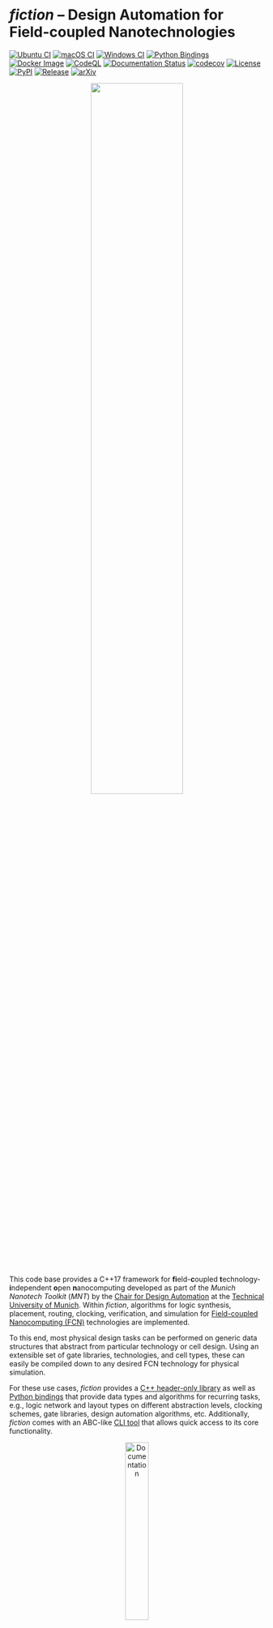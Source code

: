 # _fiction_ &ndash; Design Automation for Field-coupled Nanotechnologies

[![Ubuntu CI](https://img.shields.io/github/actions/workflow/status/cda-tum/fiction/ubuntu.yml?label=Ubuntu&logo=ubuntu&style=flat-square)](https://github.com/cda-tum/fiction/actions/workflows/ubuntu.yml)
[![macOS CI](https://img.shields.io/github/actions/workflow/status/cda-tum/fiction/macos.yml?label=macOS&logo=apple&style=flat-square)](https://github.com/cda-tum/fiction/actions/workflows/macos.yml)
[![Windows CI](https://img.shields.io/github/actions/workflow/status/cda-tum/fiction/windows.yml?label=Windows&logo=data:image/svg+xml;base64,PD94bWwgdmVyc2lvbj0iMS4wIiBlbmNvZGluZz0iVVRGLTgiPz4KPHN2ZyB2ZXJzaW9uPSIxLjEiIHZpZXdCb3g9IjAgMCAyMyAyMyIgeG1sbnM9Imh0dHA6Ly93d3cudzMub3JnLzIwMDAvc3ZnIj4KIDxwYXRoIGQ9Ik0xIDFoMTB2MTBIMXoiIGZpbGw9IiNmMzUzMjUiLz4KIDxwYXRoIGQ9Ik0xMiAxaDEwdjEwSDEyeiIgZmlsbD0iIzgxYmMwNiIvPgogPHBhdGggZD0iTTEgMTJoMTB2MTBIMXoiIGZpbGw9IiMwNWE2ZjAiLz4KIDxwYXRoIGQ9Ik0xMiAxMmgxMHYxMEgxMnoiIGZpbGw9IiNmZmJhMDgiLz4KPC9zdmc+Cg==&style=flat-square)](https://github.com/cda-tum/fiction/actions/workflows/windows.yml)
[![Python Bindings](https://img.shields.io/github/actions/workflow/status/cda-tum/fiction/python-bindings.yml?label=Bindings&logo=python&style=flat-square)](https://github.com/cda-tum/fiction/actions/workflows/python-bindings.yml)
[![Docker Image](https://img.shields.io/github/actions/workflow/status/cda-tum/fiction/docker-image.yml?label=Docker&logo=docker&style=flat-square)](https://github.com/cda-tum/fiction/actions/workflows/docker-image.yml)
[![CodeQL](https://img.shields.io/github/actions/workflow/status/cda-tum/fiction/codeql-analysis.yml?label=CodeQL&logo=github&style=flat-square)](https://github.com/cda-tum/fiction/actions/workflows/codeql-analysis.yml)
[![Documentation Status](https://img.shields.io/readthedocs/fiction?label=Docs&logo=readthedocs&style=flat-square)](https://fiction.readthedocs.io/)
[![codecov](https://img.shields.io/codecov/c/github/cda-tum/fiction?label=Coverage&logo=codecov&style=flat-square)](https://codecov.io/gh/cda-tum/fiction)
[![License](https://img.shields.io/github/license/cda-tum/fiction?label=License&style=flat-square)](https://github.com/cda-tum/fiction/blob/main/LICENSE.txt)
[![PyPI](https://img.shields.io/static/v1?label=PyPI&message=mnt.pyfiction&logo=pypi&color=informational&style=flat-square)](https://pypi.org/project/mnt.pyfiction/)
[![Release](https://img.shields.io/github/v/release/cda-tum/fiction?label=fiction&style=flat-square)](https://github.com/cda-tum/fiction/releases)
[![arXiv](https://img.shields.io/static/v1?label=arXiv&message=1905.02477&color=informational&style=flat-square)](https://arxiv.org/abs/1905.02477)

<p align="center">
  <picture>
    <source media="(prefers-color-scheme: dark)" srcset="https://raw.githubusercontent.com/cda-tum/fiction/main/docs/_static/mnt_light.svg" width="60%">
    <img src="https://raw.githubusercontent.com/cda-tum/fiction/main/docs/_static/mnt_dark.svg" width="60%">
  </picture>
</p>

This code base provides a C++17 framework for **fi**eld-**c**oupled **t**echnology-**i**ndependent **o**pen
**n**anocomputing developed as part of the _Munich Nanotech Toolkit_ (_MNT_) by the
[Chair for Design Automation](https://www.cda.cit.tum.de/) at the [Technical University of Munich](https://www.tum.de/).
Within _fiction_, algorithms for logic synthesis, placement, routing, clocking, verification, and simulation for
[Field-coupled Nanocomputing (FCN)](https://www.springer.com/de/book/9783662437216) technologies are implemented.

To this end, most physical design tasks can be performed on generic data structures that abstract from particular
technology or cell design. Using an extensible set of gate libraries, technologies, and cell types, these can easily
be compiled down to any desired FCN technology for physical simulation.

For these use cases, _fiction_ provides
a [C++ header-only library](https://fiction.readthedocs.io/en/latest/getting_started.html#using-fiction-as-a-header-only-library)
as well as [Python bindings](https://fiction.readthedocs.io/en/latest/getting_started.html#python-bindings)
that provide data types and algorithms for recurring tasks, e.g., logic network and layout types on different
abstraction levels, clocking schemes, gate libraries, design automation algorithms, etc. Additionally, _fiction_ comes
with an ABC-like
[CLI tool](https://fiction.readthedocs.io/en/latest/getting_started.html#using-fiction-as-a-stand-alone-cli-tool)
that allows quick access to its core functionality.

<p align="center">
  <a href="https://fiction.readthedocs.io/en/latest/">
  <img width=30% src="https://img.shields.io/badge/documentation-blue?style=for-the-badge&logo=read%20the%20docs" alt="Documentation" />
  </a>
</p>

If you have any questions, feel free to contact us via [nanotech.cda@xcit.tum.de](mailto:nanotech.cda@xcit.tum.de) or by
creating an [issue on GitHub](https://github.com/cda-tum/fiction/issues).

## Quick Start (C++)

> Clone the repository and its submodules:

```bash
git clone --recursive https://github.com/cda-tum/fiction.git
```

### The CLI

> Inside the newly cloned `fiction` folder, trigger the build process:

```bash
cmake . -B build
cd build
cmake --build . -j4
```

> Run the CLI tool:

```bash
cli/fiction
```

> Here is an example of running _fiction_ to perform a full physical design flow on a QCA circuit layout that can
> afterward be simulated in QCADesigner:

![CLI example](https://raw.githubusercontent.com/cda-tum/fiction/main/docs/_static/fiction_cli_example.gif)

### The Header-only Library

> Add `fiction` as a sub-directory to your CMake project and link against `libfiction` (assuming your project is
> called `fanfiction`):

```CMake
add_subdirectory(fiction/)
target_link_libraries(fanfiction libfiction)
```

> Include the headers you need:

```C++
#include <fiction/layouts/cell_level_layout.hpp>
#include <fiction/layouts/clocking_scheme.hpp>
#include <fiction/technology/qca_one_library.hpp>
#include <fiction/io/write_qca_layout.hpp>
#include <fiction/...>
```

## Quick Start (Python)

> Install the Python bindings from [PyPI](https://pypi.org/project/mnt.pyfiction/):

```bash
pip install mnt.pyfiction
```

> Import the bindings:

```python
from mnt import pyfiction
```

For a full getting started guide, please refer to
the [documentation](https://fiction.readthedocs.io/en/latest/getting_started.html).

## Supported Technologies

Physical design in _fiction_ can be performed technology-independent. Only if resulted layouts are to be physically,
simulated, a specific technology implementation is required. To this end, _fiction_ supports various potential FCN
implementations together with gate libraries to compile gate-level layout abstractions down to the cell level.
Additionally, output formats for external physical simulator engines are also supported.

### Quantum-dot Cellular Automata (QCA)

<img src="https://raw.githubusercontent.com/cda-tum/fiction/main/docs/_static/qca_cells.png" alt="QCA cells" align="right" height="70"/>

Gate libraries:

- [QCA ONE](https://ieeexplore.ieee.org/document/7538997/)

File formats:

- `*.qca` for [QCADesigner](https://waluslab.ece.ubc.ca/qcadesigner/)
- `*.qll` for [MagCAD](https://topolinano.polito.it/) and [SCERPA](https://ieeexplore.ieee.org/document/8935211)
- `*.fqca` for [QCA-STACK](https://github.com/wlambooy/QCA-STACK)
- `*.svg` for visual representation

Many thanks to Frank Sill Torres for his support with the QCADesigner format, to Willem Lambooy for his support with the
QCA-STACK format, and to Sophia Kuhn for implementing the SVG writer!

### in-plane Nanomagnet Logic (iNML)

<img src="https://raw.githubusercontent.com/cda-tum/fiction/main/docs/_static/nml_cells.png" alt="iNML cells" align="right" height="70"/>

Gate libraries:

- [ToPoliNano](https://topolinano.polito.it/supported-technologies/)

File formats:

- `*.qcc` for [ToPoliNano](https://topolinano.polito.it/)
- `*.qll` for [ToPoliNano & MagCAD](https://topolinano.polito.it/)

Many thanks to Umberto Garlando, Fabrizio Riente, and Giuliana Beretta for their support!

### Silicon Dangling Bonds (SiDBs)

<img src="https://raw.githubusercontent.com/cda-tum/fiction/main/docs/_static/sidb_cells.png" alt="SiDB cells" align="right" height="70"/>

Gate libraries:

- [Bestagon](https://dl.acm.org/doi/10.1145/3489517.3530525)

File formats:

- `*.sqd` for [SiQAD](https://github.com/siqad/siqad)

Many thanks to Samuel Sze Hang Ng for his support!

## Implemented Design Automation Algorithms

The _fiction_ framework provides implementations of state-of-the-art design automation algorithms for FCN technologies.
These algorithms can be used in evaluation scripts to perform logic synthesis, physical design, layout verification, and
physical simulation.

### Logic Synthesis

For logic synthesis, _fiction_ utilizes [ABC](https://github.com/berkeley-abc/abc) and the [mockturtle library](https://github.com/lsils/mockturtle) that
offer a multitude of logic network types and optimization algorithms. Logic synthesis can be performed in external tools
and resulting Verilog/AIGER/BLIF/... files can be parsed by _fiction_. Alternatively, since _mockturtle_ is included in
_fiction_, synthesis can be applied in the same evaluation script.

### Physical Design

For automatic FCN layout obtainment, _fiction_ provides algorithms that
receive [mockturtle logic networks](https://mockturtle.readthedocs.io/en/latest/implementations.html) as input
specification and output placed, routed, and clocked generic FCN circuits.

<img src="https://raw.githubusercontent.com/cda-tum/fiction/main/docs/_static/compare1.png" alt="QCA Layout" align="right" width="280"/>

Among these algorithms are

- SMT-based [exact placement and routing](https://ieeexplore.ieee.org/document/8342060)
- OGD-based [scalable placement and routing](https://dl.acm.org/citation.cfm?id=3287705)
- SAT-based [one-pass synthesis](https://ieeexplore.ieee.org/document/9371573)
- SAT-based [multi-path routing](https://dl.acm.org/doi/10.1145/3565478.3572539)
- Graph-oriented [layout design](https://www.cda.cit.tum.de/files/eda/2024_ieee_nano_a_star_is_born.pdf)

plus several path-finding algorithms that work on generic layouts:

- shortest path via the [A\* algorithm](https://ieeexplore.ieee.org/document/4082128)
- _k_ shortest paths via [Yen's algorithm](https://www.ams.org/journals/qam/1970-27-04/S0033-569X-1970-0253822-7/)

On top, there is a [hexagonalization algorithm](https://ieeexplore.ieee.org/document/10231278) to transform Cartesian
layouts suitable for QCA into hexagonal layouts suitable for SiDBs,
and multiple algorithms to optimize gate-level layouts post-placement:

- [post-layout optimzation](https://dl.acm.org/doi/10.1145/3611315.3633247)
- [wiring reduction](https://www.cda.cit.tum.de/files/eda/2024_dac_wiring_reduction_for_field-coupled_nanotechnologies.pdf)

### Verification

Layout correctness can be [validated](https://fiction.readthedocs.io/en/latest/algorithms/algorithms.html#verification)
using

- [Design Rule Violation (DRV)](https://fiction.readthedocs.io/en/latest/algorithms/verification.html#design-rule-violations-drvs)
  checking
- SAT-based [formal verification](https://ieeexplore.ieee.org/document/9218641) (equivalence checking)

### Physical Simulation

<img src="https://raw.githubusercontent.com/cda-tum/fiction/main/docs/_static/sidb_simulation.png" alt="SiDB simulation result" align="right" width="270"/>

When a layout is compiled to the cell level via the application of a technology-dependent gate library, it can be
simulated using a physical model. Currently, the following simulation algorithms are implemented in _fiction_:

- Silicon Dangling Bonds (SiDBs)
  - Electrostatic Ground State Simulation
    - [_QuickExact_](https://arxiv.org/abs/2308.04487)
    - [_QuickSim_](https://ieeexplore.ieee.org/document/10231266)
    - [Exhaustive _(ExGS)_](https://open.library.ubc.ca/soa/cIRcle/collections/ubctheses/24/items/1.0392909)
  - [Critical Temperature Simulation](https://ieeexplore.ieee.org/document/10231259)
  - [Operational Domain Computation](https://www.cda.cit.tum.de/files/eda/2023_nanoarch_reducing_the_complexity_of_operational_domain_computation_in_silicon_dangling_bond_logic.pdf)

## Clocking Schemes

Regular clocking schemes have been proposed in the FCN literature, which can be used as a floor plans for physical
design. However, sometimes it can make sense to have more freedom and assign clock numbers on the fly. That is
why _fiction_ supports both
[regular and irregular clocking schemes](https://fiction.readthedocs.io/en/latest/layouts/clocking_scheme.html)
with variable amounts of clock numbers as QCA for instance uses four clock phases but iNML needs only three.

Built-in schemes are

|                                  [Columnar](https://ieeexplore.ieee.org/document/573740)                                  |                               [Row](https://ieeexplore.ieee.org/document/573740)                                |                                 [2DDWave](https://ieeexplore.ieee.org/document/1717097)                                 |
| :-----------------------------------------------------------------------------------------------------------------------: | :-------------------------------------------------------------------------------------------------------------: | :---------------------------------------------------------------------------------------------------------------------: |
| <img src="https://raw.githubusercontent.com/cda-tum/fiction/main/docs/_static/columnar.png" alt="Columnar" height="200"/> | <img src="https://raw.githubusercontent.com/cda-tum/fiction/main/docs/_static/row.png" alt="Row" height="200"/> | <img src="https://raw.githubusercontent.com/cda-tum/fiction/main/docs/_static/2ddwave.png" alt="2DDWave" height="200"/> |

|                               [USE](https://ieeexplore.ieee.org/document/7219390)                               |                    [RES](https://www.tandfonline.com/doi/abs/10.1080/21681724.2019.1570551)                     |                   [ESR](https://link.springer.com/content/pdf/10.1007/s10470-020-01760-4.pdf)                   |
| :-------------------------------------------------------------------------------------------------------------: | :-------------------------------------------------------------------------------------------------------------: | :-------------------------------------------------------------------------------------------------------------: |
| <img src="https://raw.githubusercontent.com/cda-tum/fiction/main/docs/_static/use.png" alt="USE" height="200"/> | <img src="https://raw.githubusercontent.com/cda-tum/fiction/main/docs/_static/res.png" alt="RES" height="200"/> | <img src="https://raw.githubusercontent.com/cda-tum/fiction/main/docs/_static/esr.png" alt="ESR" height="200"/> |

|                [CFE](https://ietresearch.onlinelibrary.wiley.com/doi/10.1049/iet-cds.2019.0096)                 |     [Ripple](https://scholarworks.rit.edu/cgi/viewcontent.cgi?referer=&httpsredir=1&article=8266&context=theses)      |                    [SRS](https://www.tandfonline.com/doi/abs/10.1080/21681724.2025.2453910)                     |
| :-------------------------------------------------------------------------------------------------------------: | :-------------------------------------------------------------------------------------------------------------------: | :-------------------------------------------------------------------------------------------------------------: |
| <img src="https://raw.githubusercontent.com/cda-tum/fiction/main/docs/_static/cfe.png" alt="CFE" height="200"/> | <img src="https://raw.githubusercontent.com/cda-tum/fiction/main/docs/_static/ripple.png" alt="Ripple" height="200"/> | <img src="https://raw.githubusercontent.com/cda-tum/fiction/main/docs/_static/srs.png" alt="SRS" height="200"/> |

|                                [BANCS](https://ieeexplore.ieee.org/document/8533251)                                |
| :-----------------------------------------------------------------------------------------------------------------: |
| <img src="https://raw.githubusercontent.com/cda-tum/fiction/main/docs/_static/bancs.png" alt="BANCS" height="300"/> |

plus the mentioned irregular open clocking that works via a clock map instead of a regular extrapolated cutout.

## Wire Crossings

<img src="https://raw.githubusercontent.com/cda-tum/fiction/main/docs/_static/cross.png" alt="Second layer crossing" align="left" width="200"/>

With many FCN technologies considered planar, wire crossings should be minimized if possible. However, there are some
options in QCA where, using a second layer, crossings over short distances and co-planar rotated cells become possible.
As both are just technical implementations of the same concept, _fiction_ supports crossings as wires in a second grid
layer in its data structures for all FCN technologies. They will also be represented as such in corresponding SVG and
QCADesigner output. However, note that it is to be interpreted as the concept of crossings and could also be realized
co-planar.

Wires are only allowed to cross other wires! Wires crossing gates is considered to lead to unstable signals.

## Gate Pins vs. Designated I/Os

<img src="https://raw.githubusercontent.com/cda-tum/fiction/main/docs/_static/io.png" alt="Input pin and cell output" align="right" width="200"/>

In the literature, both are seen: having input cells (pins) directly located in the gate structure or using designated
I/O elements that are located outside of gates. This distinction only makes sense on the gate level and _fiction_
supports both approaches and offers usage in the implemented physical design algorithms.

## Multi Wires

<img src="https://raw.githubusercontent.com/cda-tum/fiction/main/docs/_static/multi.png" alt="Multi wires" align="left" width="200"/>

Gate-level abstraction has its limits. Often, chip area is wasted when only using a single wire per tile. In _fiction_,
cell-level layouts allow for precise control over cell placement and can, thus, also create multiple wire segments per
clock zone. Physical simulation can give an indication of whether the built structures are implementing the intended
functionality.

## Synchronization Elements

<img src="https://raw.githubusercontent.com/cda-tum/fiction/main/docs/_static/se.png" alt="Synchronization element" align="right" width="150"/>

A technology extension proposes to utilize the external clock signal generator in an unconventional way: by creating
further asymmetric clock signals with extended _Hold_ phases that are assigned to specific wire
tiles, [synchronization elements](https://ieeexplore.ieee.org/document/8626294) can be created that stall signals over
multiple clock cycles. These artificial latches are able to feed information to any other clock number, but their usage
reduces the overall throughput of the layout. In return, long wire detours for signal synchronization can be prevented.

## Cost Metrics

Designed layouts can be evaluated with regard to several cost functions. The following metrics are currently
implemented:

Gate-level layouts:

- Circuit dimension in tiles
- Number of gate tiles
- Number of wire tiles
- Number of wire crossings
- Number of [synchronization elements](#synchronization-elements)
- Critical path
- Throughput
- Bounding box
- Energy dissipation based on a [physical model](https://ieeexplore.ieee.org/document/8246526) (QCA only)

Cell-level layouts:

- Circuit dimension in cells
- Number of cells
- Bounding box
- Area usage in nm²

## Benchmark Library

To objectively evaluate and compare software and design automation
tools, [MNT Bench](https://www.cda.cit.tum.de/mntbench/) provides gate-level
layouts for various gate libraries and clocking schemes, generated using the latest physical design and
optimization algorithms, with _fiction_ offering the corresponding read and write utilities to generate gate-level
layouts from gate-level layout files (`.fgl`) and vice versa.

Additionally, the [benchmarks](https://github.com/cda-tum/fiction/tree/main/benchmarks) folder contains the function
descriptions of frequently used benchmark sets in Verilog format (`.v`) provided
by [MNT Bench](https://www.cda.cit.tum.de/mntbench/).

## Reference

Since _fiction_ is academic software, we would be thankful if you referred to it by citing the following publications:

```bibtex
@misc{fiction,
      author = {Walter, Marcel and Wille, Robert and Sill Torres, Frank and Gro{\ss}e, Daniel and Drechsler, Rolf},
      title = {{fiction: An Open Source Framework for the Design of Field-coupled Nanocomputing Circuits}},
      archivePrefix = {arXiv},
      eprint = {1905.02477},
      note = {arXiv:1905.02477},
      year = {2019},
      month = {May}
}
```

and

```bibtex
@inproceedings{mnt,
    author = {Walter, Marcel and Drewniok, Jan and Hofmann, Simon and Hien, Benjamin and Wille, Robert},
    title = {{The Munich Nanotech Toolkit (MNT)}},
    booktitle = {IEEE International Conference on Nanotechnology (IEEE NANO)},
    pages = {454--459},
    year = {2024}
}
```

Additionally, many algorithms implemented in _fiction_ have been published individually. For a full list of
publications, please refer to the [documentation](https://fiction.readthedocs.io/en/latest/publications.html).

## Acknowledgements

The Munich Nanotech Toolkit has been supported by the Bavarian State Ministry for Science and Arts through the
Distinguished Professorship Program.

<p align="center">
<picture>
<source media="(prefers-color-scheme: dark)" srcset="https://raw.githubusercontent.com/cda-tum/mqt/main/docs/_static/tum_dark.svg" width="28%">
<img src="https://raw.githubusercontent.com/cda-tum/mqt/main/docs/_static/tum_light.svg" width="28%" alt="TUM Logo">
</picture>
&nbsp;&nbsp;&nbsp;&nbsp;&nbsp; <!-- Non-breaking spaces for spacing -->
<picture>
<img src="https://raw.githubusercontent.com/cda-tum/mqt/main/docs/_static/logo-bavaria.svg" width="16%" alt="Coat of Arms of Bavaria">
</picture>
</p>
